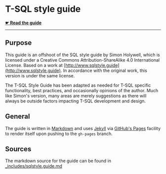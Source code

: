 # T-SQL style guide

**[☛ Read the guide](https://lowlydba.github.io/tsqlstyle.guide)**

---
## Purpose

This guide is an offshoot of the SQL style guide by Simon Holywell, which is licensed under a Creative Commons Attribution-ShareAlike 4.0 International License. Based on a work at [http://www.sqlstyle.guide](http://www.sqlstyle.guide). In accordance with the original work, this version is under the same license. 

The T-SQL Style Guide has been adapted as needed for T-SQL specific functionality, best practices, and occasionally opinions of the author. Much like Simon's version, many areas are merely suggestions as there will always be outside factors impacting T-SQL development and design. 

## General

The guide is written in [Markdown][md-lang] and uses [Jekyll][jekyll] via
[GitHub's Pages][gh-pages] facility to render itself upon pushing to the `gh-pages`
branch.

## Sources

The markdown source for the guide can be found in [_includes/sqlstyle.guide.md][md]

[md-lang]: http://daringfireball.net/projects/markdown/
[jekyll]: http://jekyllrb.com/
[gh-pages]: https://pages.github.com/
[md]: https://github.com/treffynnon/sqlstyle.guide/blob/gh-pages/_includes/sqlstyle.guide.md
[gh-pages-help]: https://help.github.com/articles/setting-up-your-github-pages-site-locally-with-jekyll/

